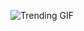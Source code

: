 ![Trending GIF](https://media1.giphy.com/media/v1.Y2lkPThiYjIxNzcyM2lnOWdiMHhsdWx5ZHo3aXkzNGJ1YjJxbnQ5MDZ3emd2dWh6eGV2cSZlcD12MV9naWZzX3NlYXJjaCZjdD1n/bGgsc5mWoryfgKBx1u/giphy.gif)
